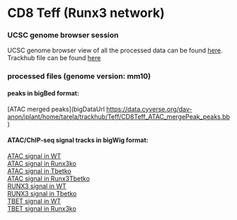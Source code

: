 # CD8 Teff (Runx3 network)
### UCSC genome browser session
UCSC genome browser view of all the processed data can be found [here](https://genome.ucsc.edu/s/tarelahu/Teff).
Trackhub file can be found [here](https://data.cyverse.org/dav-anon/iplant/home/tarela/trackhub/Teff/Teff_trackhub_single.txt)

### processed files (genome version: mm10)
#### peaks in bigBed format:
[ATAC merged peaks](bigDataUrl https://data.cyverse.org/dav-anon/iplant/home/tarela/trackhub/Teff/CD8Teff_ATAC_mergePeak_peaks.bb) <br />

#### ATAC/ChIP-seq signal tracks in bigWig format:
[ATAC signal in WT](https://data.cyverse.org/dav-anon/iplant/home/tarela/trackhub/Teff/CD8Teff_ctrl_ATAC.bw)<br />
[ATAC signal in Runx3ko](https://data.cyverse.org/dav-anon/iplant/home/tarela/trackhub/Teff/CD8Teff_Runx3ko_ATAC.bw)<br />
[ATAC signal in Tbetko](https://data.cyverse.org/dav-anon/iplant/home/tarela/trackhub/Teff/CD8Teff_Tbetko_ATAC.bw)<br />
[ATAC signal in Runx3Tbetko](https://data.cyverse.org/dav-anon/iplant/home/tarela/trackhub/Teff/CD8Teff_Runx3Tbetdko_ATAC.bw)<br />
[RUNX3 signal in WT](https://data.cyverse.org/dav-anon/iplant/home/tarela/trackhub/Teff/CD8Teff_ctrl_RUNX3.bw)<br />
[RUNX3 signal in Tbetko](https://data.cyverse.org/dav-anon/iplant/home/tarela/trackhub/Teff/CD8Teff_Tbetko_RUNX3.bw)<br />
[TBET signal in WT](https://data.cyverse.org/dav-anon/iplant/home/tarela/trackhub/Teff/CD8Teff_ctrl_TBET.bw)<br />
[TBET signal in Runx3ko](https://data.cyverse.org/dav-anon/iplant/home/tarela/trackhub/Teff/CD8Teff_Runx3ko_TBET.bw)<br />
